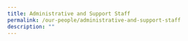 ```yaml
---
title: Administrative and Support Staff
permalink: /our-people/administrative-and-support-staff
description: ""
---
```

